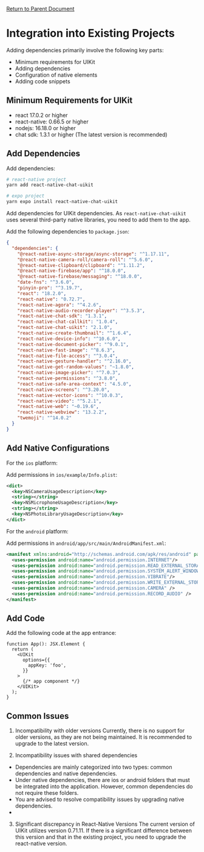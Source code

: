 [Return to Parent Document](./index.en.md)

# Integration into Existing Projects

Adding dependencies primarily involve the following key parts:

- Minimum requirements for UIKit
- Adding dependencies
- Configuration of native elements
- Adding code snippets

## Minimum Requirements for UIKit

- react 17.0.2 or higher
- react-native: 0.66.5 or higher
- nodejs: 16.18.0 or higher
- chat sdk: 1.3.1 or higher (The latest version is recommended)

## Add Dependencies

Add dependencies:

```sh
# react-native project
yarn add react-native-chat-uikit

# expo project
yarn expo install react-native-chat-uikit
```

Add dependencies for UIKit dependencies. As `react-native-chat-uikit` uses several third-party native libraries, you need to add them to the app.

Add the following dependencies to `package.json`:

```json
{
  "dependencies": {
    "@react-native-async-storage/async-storage": "^1.17.11",
    "@react-native-camera-roll/camera-roll": "^5.6.0",
    "@react-native-clipboard/clipboard": "^1.11.2",
    "@react-native-firebase/app": "^18.0.0",
    "@react-native-firebase/messaging": "^18.0.0",
    "date-fns": "^3.6.0",
    "pinyin-pro": "^3.19.7",
    "react": "18.2.0",
    "react-native": "0.72.7",
    "react-native-agora": "^4.2.6",
    "react-native-audio-recorder-player": "^3.5.3",
    "react-native-chat-sdk": "1.3.1",
    "react-native-chat-callkit": "1.0.4",
    "react-native-chat-uikit": "2.1.0",
    "react-native-create-thumbnail": "^1.6.4",
    "react-native-device-info": "^10.6.0",
    "react-native-document-picker": "^9.0.1",
    "react-native-fast-image": "^8.6.3",
    "react-native-file-access": "^3.0.4",
    "react-native-gesture-handler": "^2.16.0",
    "react-native-get-random-values": "~1.8.0",
    "react-native-image-picker": "^7.0.3",
    "react-native-permissions": "^3.8.0",
    "react-native-safe-area-context": "4.5.0",
    "react-native-screens": "^3.20.0",
    "react-native-vector-icons": "^10.0.3",
    "react-native-video": "^5.2.1",
    "react-native-web": "~0.19.6",
    "react-native-webview": "13.2.2",
    "twemoji": "^14.0.2"
  }
}
```

## Add Native Configurations

For the `ios` platform:

Add permissions in `ios/example/Info.plist`:

```xml
<dict>
  <key>NSCameraUsageDescription</key>
  <string></string>
  <key>NSMicrophoneUsageDescription</key>
  <string></string>
  <key>NSPhotoLibraryUsageDescription</key>
</dict>
```

For the `android` platform:

Add permissions in `android/app/src/main/AndroidManifest.xml`:

```xml
<manifest xmlns:android="http://schemas.android.com/apk/res/android" package="com.hyphenate.rn.example">
  <uses-permission android:name="android.permission.INTERNET"/>
  <uses-permission android:name="android.permission.READ_EXTERNAL_STORAGE"/>
  <uses-permission android:name="android.permission.SYSTEM_ALERT_WINDOW"/>
  <uses-permission android:name="android.permission.VIBRATE"/>
  <uses-permission android:name="android.permission.WRITE_EXTERNAL_STORAGE"/>
  <uses-permission android:name="android.permission.CAMERA" />
  <uses-permission android:name="android.permission.RECORD_AUDIO" />
</manifest>
```

## Add Code

Add the following code at the app entrance:

```tsx
function App(): JSX.Element {
  return (
    <UIKit
      options={{
        appKey: 'foo',
      }}
    >
      {/* app component */}
    </UIKit>
  );
}
```

## Common Issues

1. Incompatibility with older versions
   Currently, there is no support for older versions, as they are not being maintained. It is recommended to upgrade to the latest version.

2. Incompatibility issues with shared dependencies

- Dependencies are mainly categorized into two types: common dependencies and native dependencies.
- Under native dependencies, there are ios or android folders that must be integrated into the application. However, common dependencies do not require these folders.
- You are advised to resolve compatibility issues by upgrading native dependencies.
-

3. Significant discrepancy in React-Native Versions
   The current version of UIKit utilizes version 0.71.11. If there is a significant difference between this version and that in the existing project, you need to upgrade the react-native version.
